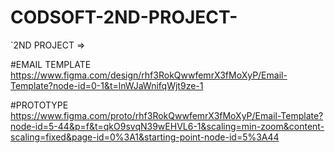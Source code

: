 # CODSOFT-2ND-PROJECT-
`2ND PROJECT =>

#EMAIL TEMPLATE
https://www.figma.com/design/rhf3RokQwwfemrX3fMoXyP/Email-Template?node-id=0-1&t=lnWJaWnifqWjt9ze-1

#PROTOTYPE https://www.figma.com/proto/rhf3RokQwwfemrX3fMoXyP/Email-Template?node-id=5-44&p=f&t=qkO9svqN39wEHVL6-1&scaling=min-zoom&content-scaling=fixed&page-id=0%3A1&starting-point-node-id=5%3A44
